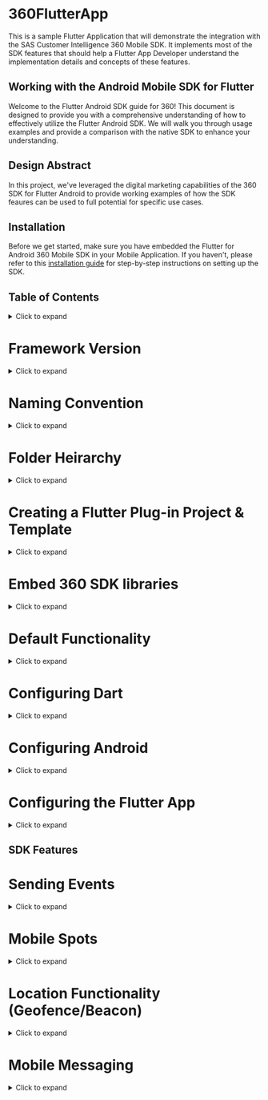 # 360FlutterApp

This is a sample Flutter Application that will demonstrate the integration with the SAS Customer Intelligence 360 Mobile SDK. It implements most of the SDK features that should help a Flutter App Developer understand the implementation details and concepts of these features. 

## Working with the Android Mobile SDK for Flutter

Welcome to the Flutter Android SDK guide for 360! This document is designed to provide you with a comprehensive understanding of how to effectively utilize the Flutter Android SDK. We will walk you through usage examples and provide a comparison with the native SDK to enhance your understanding.

## Design Abstract

In this project, we've leveraged the digital marketing capabilities of the 360 SDK for Flutter Android to provide working examples of how the SDK feaures can be used to full potential for specific use cases. 

## Installation

Before we get started, make sure you have embedded the Flutter for Android 360 Mobile SDK in your Mobile Application. If you haven't, please refer to this [installation guide](https://support.sas.com/documentation/onlinedoc/ci/ci360-mobile-sdks/ci360-flutter-cookbook.pdf) for step-by-step instructions on setting up the SDK.

## Table of Contents
<details><summary>Click to expand</summary>
    - Framework Version
    - Naming Convention
    - Folder Heirarchy
    - Creating a Flutter Plug-in Project & Template
    - Embed 360 SDK libraries
    - Default Functionality
    - Configuring Dart
    - Configuring Android
    - Configuring the Flutter App
    - SDK Features
        - Sending Events
        - Working with Mobile Spots
            - Inline Ad Spot
            - Interstitial Ad Spot
        - Location Functionality (Geofence/Beacon)
        - Implement Mobile Messaging
        - Get App Version
        - Reset Device ID
        - Get Platform Version
        - Disable the SDK
        - Initialize 360 manually
</details>

# Framework Version
<details><summary>Click to expand</summary>

The following language/platform versions were used to develop this project: 

        Flutter SDK       : 3.3.10
        360 Mobile SDK    : 1.80.3
        Kotlin version    : 1.6.10
        Android API Level : 34

</details>

# Naming Convention
<details><summary>Click to expand</summary>

**com.ronald.my_first_flutter_app** refers to the package name for this example Flutter project. For Android, the name is the package ID as mentioned in the AndroidManifest.xml.

</details>

# Folder Heirarchy
<details><summary>Click to expand</summary>

        Project root folder: ci360-flutter-android-app
        Flutter code: ci360-flutter-android-app\libs
        360 Mobile SDK jar: ci360-flutter-android-app\android\app\libs
        Java code: ci360-flutter-android-app\mobile_sdk_flutter\android\src\main\java\com\sas\SASIA\mobile_sdk_flutter

</details>

# Creating a Flutter Plug-in Project & Template
<details><summary>Click to expand</summary>

A Flutter app is built using Dart, a programming language. Flutter does not read native Android (Java or Kotlin) and iOS (Objective-C or Swift) languages. To enable you to use the Android and iOS SAS Customer Intelligence 360 mobile SDKs, the easiest approach is to build a wrapper that is a Flutter plug-in, around the SDKs to make them usable by Flutter apps.

The Flutter plug-in works by passing messages through channels between the Dart plugins and the native Android or iOS platforms. There are two types of channels in Flutter: the event channel and the method channel. The procedures in this guide use only the method channel.

To generate the plug-in template that contains the folders that you need for your Flutter plug-in project:

1. Open a terminal session and navigate to the desired location for this project.

2. Use the command shown in the example below to create a Flutter plug-in project that specifies to use Java for Android and Objective-C for iOS:

        flutter create -–org com.sas.SASIA –-template=plugin -- platforms=android,ios -a java -i objc 
        mobile_sdk_flutter_example

As mentioned in “Initial Setup”, com.sas.SASIA.mobile_sdk_flutter_example is the package
name being used as an example in this project. You may want to replace that with the name of your project.

The resulting project includes these folders: android, example, ios, lib, and test.

    - The android and ios folders contain code that exposes native functionality to the rest of the Flutter app in Dart.
    - The lib folder is where the Dart files that are used by the app are stored. It contains the definition of the functions that can be understood and used by Flutter apps.
    - The example folder contains a starter Flutter app, sometimes referred to as the example project. It can be used for testing the Flutter plug-in.
    - The test folder can be used to write unit test code.

</details>

# Embed 360 SDK libraries
<details><summary>Click to expand</summary>

There are two ways to obtain SAS Customer Intelligence 360 Mobile SDKs:
    - A SAS Customer Intelligence 360 user can download the mobile SDKs through the user interface for SAS Customer Intelligence 360 and deliver the SDK ZIP file (SASCollector_<applicationID>.zip) to you to install. The Android SDK and the iOS SDK are distributed together as a single ZIP package.
    - You can access the mobile SDKs from a public repository. 


For Android, see [Configure a Dependency on the Maven Repository](https://go.documentation.sas.com/doc/en/cintcdc/production.a/cintmobdg/p1t2i055pqd62an1pcqe6syo7b56.htm#n1xbunv723fzhan1kwd3guyniow8) for the Mobile SDK in SAS Customer Intelligence 360: Developer’s Guide for Mobile Applications.

Note: A SASCollector.properties file (for Android) and a SASCollector.plist file (for iOS) contain necessary information to successfully implement the mobile SDKs, including the customer’s selected tenant and mobile app ID. The files are not included in the public repository. The files must be obtained from the mobile SDK ZIP package that is downloaded from SAS Customer Intelligence 360.

You need to add the SASCollector framework (library) to the Flutter plug-in project that
you created.

1. In Android Studio, open the Flutter plug-in project.

2. In the android folder, create a folder called libs.

3. Navigate to the folder that contains the SAS Customer Intelligence 360 Mobile SDK ZIP file (SASCollector_<applicationID>.zip). Unzip the file, navigate to the android folder, and find SASCollector.jar. Copy SASCollector.jar from SASCollector_<applicationID>.zip into the libs folder.

4. Go to File => Project Structure => Modules.

5. Select the android folder.
Note: In Android Studio, the folder name appears as mobile_sdk_flutter_android.

6. In the center pane, click the Dependencies tab, click +, and then select JARs or Directories.

7. Find SASCollector.jar and click Open.
Note: Do not select Export.

8. In Android Studio or VSCode, in your Flutter plug-in project, add the following JAR file dependency under Dependencies in build.gradle (inside the android folder.) implementation files('./libs/SASCollector.jar ')

9. If both the iPhone simulator and Android simulator are installed, you are prompted
to choose which one to use. Choose the Android simulator. Verify that the build
succeeds, and that the app starts.
</details>

# Default Functionality
<details><summary>Click to expand</summary>
Some mobile app events, such as focus and defocus, do not need an explicit API call in the Flutter plug-in to make them work. The integration of SAS Customer Intelligence Mobile SDKs and the Flutter app is sufficient.

Other basic functions, such as custom events, page loads, and identity, need to be converted to Flutter functions to be used by a Flutter app.

To define custom events, app developers work with the marketing team.
    - Marketers define the custom events that are needed. Those custom events and their attributes are created in the SAS Customer Intelligence 360 user interface.
    - Developers include the custom events and their associated attributes in the app.

Then, the custom events can be leveraged by the Flutter app without any further code changes.
</details>

# Configuring Dart
<details><summary>Click to expand</summary>

1. In the Flutter plug-in project, navigate to the libs folder.
The folder contains three files: mobile_sdk_flutter_platform_interface.dart, 
mobile_sdk_flutter_method_channel.dart and mobile_sdk_flutter.dart. Each file contains boilerplate code.

2. In mobile_sdk_flutter_platform_interface.dart, add the methods from the SAS Customer Intelligence 360 Mobile SDKs that you want to use in your Flutter app.

For example, you might start by adding newPage, addAppEvent, identity, detachIdentity, startMonitoringLocation, and disableLocationMonitoring. Other public methods in SASCollector can be added later, such as getDeviceId and resetDeviceId, which are primarily used by developers for debugging purposes.

Example:
        Future<void> newPage(String uri) {
            throw UnimplementedError('newPage has not been implemented.');
        }

3. In mobile_sdk_flutter_method_channel.dart, add the implementation of the methods that you defined in mobile_sdk_flutter_platform_interface.dart in step 2.

Example:
        @override
        Future<void> newPage(String uri) async {
            return await methodChannel.invokeMethod('newPage', {'uri': uri});
        }

4. Create a file called constants.dart in the lib folder. Add the content from the SASCollector library. The public constants in the library are exported and exposed to the Flutter plug-in’s app users. The following constants are needed at this point in the constants file if you want to add the identity function to the plug-in and use it in your app:
        const String identityTypeEmail = "email_id";
        const String identityTypeLogin = "login_id";
        const String identityTypeCustomerId = "customer_id";

Additional constants can be added later.

5. Create a file called sas_collector_sdk.dart in the lib folder. Add these exports to the file:
        export 'mobile_sdk_flutter.dart';
        export 'constants.dart';

6. In mobile_sdk_flutter.dart, add the implementation of the methods that are defined in the mobile_sdk_flutter.zip.    
</details>

# Configuring Android
<details><summary>Click to expand</summary>

1. In the Flutter plug-in project, navigate to the android folder. In the android folder, navigate to src/main/java/com/sas/SASIA/mobile_sdk_flutter, and find MobileSdkFlutterPlugin.java.

2. VSCode cannot automatically add imports, so you must manually add the following imports to MobileSdkFlutterPlugin.java:

        import android.annotation.NonNull;
        import android.content.Context;
        import android.content.pm.PackageManager;
        import android.app.Activity;
        import android.os.Handler;
        import android.os.Looper;
        import io.flutter.embedding.engine.plugins.activity.ActivityAware;
        import io.flutter.embedding.engine.plugins.activity.ActivityPluginBinding;
        import io.flutter.plugin.common.MethodCall;
        import io.flutter.plugin.common.MethodChannel;
        import io.flutter.plugin.common.BinaryMessenger;
        import java.util.*;
        import com.sas.mkt.mobile.sdk.SASCollector;

If the build fails when running this code from the example folder, review the
finished project to find the missing imports.

3. In the MobileSdkFlutterPlugin class definition, implement ActivityAware using this code:
        public class MobileSdkFlutterPlugin implements FlutterPlugin,
        MethodCallHandler, ActivityAware {

4. In the MobileSdkFlutterPlugin class, at the start of the class definition, add these variables:
        private MethodChannel channel;
        private Context context;

5. Update onAttachedToEngine, as shown below:
        @Override
        public void onAttachedToEngine(@NonNull FlutterPluginBinding
        flutterPluginBinding) {
            channel = new MethodChannel(flutterPluginBinding.getBinaryMessenger(), 
            "mobile_sdk_flutter");
            channel.setMethodCallHandler(this);
            this.context = flutterPluginBinding.getApplicationContext();
        }

6. Update onMethodCall by adding native implementations of the exposed methods discussed in “Configuring Dart”.

7. Add the onDetachedFromEngine override method:
        @Override
        public void onDetachedFromEngine(@NonNull FlutterPluginBinding binding) {
            channel.setMethodCallHandler(null);
        }

8. Because the MobileSdkFlutterPlugin class implements ActivityAware, override methods such as onDetachedFromActivity, onAttachedToActivity, onReattachedToActivityForConfigChanges, and
onDetachedFromActivityForConfigChanges are required. Only onAttachedToActivity needs to be overridden as shown below:
        @Override
        public void onAttachedToActivity(@NonNullActivityPluginBinding binding) {
            SASCollector.getInstance().initialize(context);
        }

9. The SAS Customer Intelligence 360 Mobile SDK’s Android initialization requires google services and gson dependencies:

   - Navigate to example/android. Add this line in the dependencies section of the project level build.gradle:
        classpath 'com.google.gms:google-services:4.3.13'

    - Navigate to example/android/app/. Add this line in the dependencies section of the app level build.gradle:
        implementation 'com.google.code.gson:gson:2.8.9'

</details>

# Configuring the Flutter App
<details><summary>Click to expand</summary>

1. Add SASCollector.properties to Android:
    - In VSCode, navigate to android/app/src/main and create an assets folder.

    - Find the SASCollector.properties file. The file is in the mobile SDK ZIP file for SAS Customer 
      Intelligence 360 (SASCollector_<applicationID>.zip) in the android folder.

    - Copy SASCollector.properties into the assets folder.

2. If you will build the Android application’s release APK and want to reduce the APK’s size, then follow the following two steps:
    - Find build.gradle in example/android/app, 
        and add this code inside release {}:
        minifyEnabled true
            proguardFiles getDefaultProguardFile('proguard-android.txt'), 'proguard-rules.pro'

    - Create a file called proguard-rules.pro in example/android/app as shown in the above      
      screenshot.  
      Add this code inside proguard-rules.pro:
        - keep class com.sas.mkt.mobile.sdk.** { *;}

3. Android only: The SAS Customer Intelligence 360 Mobile SDK might not initialize in time to use functionality such as Identity. To avoid this issue: 

    - Navigate to example/android/app/src/main/java/MainActivity.java in the example project:
        Add this line in MainActivity.java:
        SASCollector.getInstance().initialize(this);

4. Most of the code that a Flutter app developer writes is in the lib folder. Navigate to the lib folder. In main.dart, create a plug-in instance to make the plug-in available for all other pages, as shown in the example below.
        
        final mobileSdkFlutterPlugin = MobileSdkFlutter();

The reference is passed to the pages that need to access the plug-in’s functions.

5. To test the Identity API, in the lib folder create a login page Dart file (login_page.dart) like the one in the example project. Put the following code inside a login button’s onPress function, as shown in the example below:
        ElevatedButton(style: ElevatedButton.styleFrom(
        fixedSize: const Size(300, 40),
        ),
        onPressed: () {
            widget.mobileSdkFlutter
            .identity(textFieldController.text, selectedType)
            .then((success) => {
            if (success){
                Navigator.of(context)
                .push(MaterialPageRoute(
        builder: (BuildContext context) {
        return DetailsPage(
        textFieldController.text,
        widget.mobileSdkFlutter);
        }))
        } else {
        showDialog(context: context,
        builder: (_) =>
        const AlertDialog(
        title: Text("Error"),
        content: Text("Login failed."),
        ))
        }
        });
        },
        child: const Text("Log In"),
        )

Note: widget.mobileSdkFlutter.identity is the Flutter plugin method that is
created when you configured Dart. It communicates with SDK’s native identity
method.

6. To test page loads and custom events, in the lib folder create a home page dart file (home_page.dart) like the one in the example project. Events are created because of an activity such as tapping a button. Examples are shown below:
        ElevatedButton(
        style: ElevatedButton.styleFrom(
        fixedSize: const Size(250, 40)),
        onPressed: () {
            if (pageUriController.text.isNotEmpty) {
            Widget.mobileSdkFlutter
            .newPage(pageUriController.text);
        }
        },
        child: const Text('Invoke New Page Event'),
        ),
        ElevatedButton(
        style: ElevatedButton.styleFrom(
        fixedSize: const Size(250, 40)),
        onPressed: () {
            if(eventNameController.text.isEmpty ||
            attributeNameController.text.isEmpty ||
            attributeValueController.text.isEmpty) {
            return;
        }
        widget.mobileSdkFlutter.addAppEvent(
        eventNameController.text, {
        attributeNameController.text:
        attributeValueController.text
        });
        },
        child: const Text('Invoke App Event'),
        )

Note: widget.mobileSdkFlutter.newPage and widget.mobileSdkFlutter.addAppEvent are the Flutter plugin methods that were created when you configured Dart. They communicate with SDK’s native newPage and addAppEvent methods. 

</details>

## SDK Features

# Sending Events
<details><summary>Click to expand</summary>

The system uses a unique mobile event key to identify the event type to send; you do not need to specify the event type in the code. All event types are sent the same way.

To send an event (such as tapping a button) to the mobile SDK, call this event:

    mobileSdkFlutter.addAppEvent(eventId, attrs)

Use these parameters:
    - a string identifier for the event. This string identifier should be the mobile event key
that is specified in SAS Customer Intelligence 360.
    - a map of name-to-value pairs of associated metadata to be sent with the hash map.
    mobileSdkFlutter.addAppEvent("myEventId", {myAttributeName: myAttributeValue})

The map can be null if you do not want to send any metadata (attrs = null):
    mobileSdkFlutter.addAppEvent("myEventId”, null)

</details>

# Mobile Spots
<details><summary>Click to expand</summary>

With SAS Customer Intelligence 360, you can include personalized content, such as advertising, in your mobile apps. In SAS Customer Intelligence 360, the location in the mobile app where the content is delivered is called a spot.

SAS Customer Intelligence 360 Mobile SDKs provide two types of spots: 
- inline spots and
- interstitial spots. 

Spots have delegate methods that are invoked at the different stages of the life cycle of the spots. For example, when the user closes an interstitial spot, the didClose method is called. Developers specify what action to take when a method is called.

As with custom events, app developers work with marketers to define where to include spots in the app and the content of those spots.

    - The app developer includes the new mobile spots and the associated attributes in the app.
    - Marketers register the mobile spots in the CI360 user interface so that they can be leveraged in 
      campaigns without any further code changes.
    - Marketing users design HTML creatives in SAS Customer Intelligence 360. Those creatives are 
      delivered to the mobile spots via tasks that specify the mobile app, the spot, the target 
      audience, and various other criteria.

Currently, the implementation of spots in the Flutter plug-in requires only the spotID parameter. If other parameters for spots are needed, developers can follow similar procedures to add them in the plug-in.

This section describes how to implement mobile spot features in the Flutter plug-in to be used in a Flutter app. The creation of the Flutter spots functions is described in two sections: “Configure Flutter (Dart)” and “Configure Android”. The Dart functions are created as an interface that can be used by the Flutter widgets to get the spots. Most of the work that is involved in constructing and presenting spots is in Android.

# Configuring Dart
1. In the Flutter plug-in project, navigate to the lib folder and create a views folder.

2. In the views folder, create the following Dart files:
    - sas_collector_ad_base_controller.dart
    - sas_collector_ad_view.dart
    - sas_collector_inline_ad_view_controller.dart
    - sas_collector_interstitial_ad_view_controller.dart
    - sas_collector_interstitial_ad.dart

Each of the views has delegate methods that correspond to the methods that are defined in AdDelegate (for Android) and SASIA_AdDelegate (for iOS) in the SAS Customer Intelligence 360 Mobile SDKs. Therefore, they need controllers to perform actions (such as onLoaded and onClosed for Android and didLoad and didClose for iOS).

sas_collector_ad_base_controller.dart is the base controller that the controllers of inline ad view and interstitial ad view inherit their values from. It defines all the delegate functions that an app can use. The app can also choose to use specific functionality. Please see the example project’s view_page.dart file to see how these functions are used.

An implementation example of the ad views and their controllers is provided in mobile_sdk_flutter.zip. In the mobile_sdk_flutter project example, navigate to mobile_sdk_flutter/lib/views.

3. In the lib folder, update sas_collector_sdk.dart to include this code:
        export 'views/sas_collector_ad_view.dart';
        export 'views/sas_collector_interstitial_ad.dart';
        export views/sas_collector_interstitial_ad_view_controller.dart';
        export 'views/sas_collector_inline_ad_view_controller.dart';

# Configure Android

1. In the Flutter plug-in project, navigate to the Android folder. In /src/main/java/com/sas/SASIA/mobile_sdk_flutter, create a Constants.java file.

2. Add the following string constants.

TIP: The use of constants avoids typographical errors.

        package com.sas.SASIA.mobile_sdk_flutter;
        public class Constants {
        public static String Interstitial_Controller_Channel = "interstitial_controller_channel";
        public static String Inline_Ad_Controller_Channel = "inline_ad_controller_channel";
        public static String Spot_ID = "spotID";
        public static String Inline_Ad_View = "inlineAdView";
        public static String Interstitial_Ad_View = "interstitialAdView";
        }

Additional string constants can be added later as needed.

3. In src/main/java/com/sas/SASIA/mobile_sdk_flutter, create a views folder.

4. In mobile_sdk_flutter.zip, navigate to mobile_sdk_flutter/android/src/main/java/com/sas/SASIA/mobile_sdk_flutter/views.

5. Copy the following files and paste them in the views folder that you just created:
        • BaseAdView.java
        • InlineAdView.java
        • InlineAdViewFactory.java
        • InterstitialAdView.java
        • InterstitialAdViewFactory.java

BaseAdView includes functionality that is common to both InterstitialAdView and InlineAdView. These two classes inherit features from BaseAdView and add their own features on top of it.

6. Navigate to src/main/java/com/sas/SASIA/mobile_sdk_flutter. In MobileSdkFlutterPlugin.java , update the onAttachedToEngine method with this code to register the views:
        PlatformViewRegistry registry = flutterPluginBinding.getPlatformViewRegistry();
        BinaryMessenger messenger = flutterPluginBinding.getBinaryMessenger();
        registry.registerViewFactory(Constants.Inline_Ad_View, new InlineAdViewFactory(messenger));
        registry.registerViewFactory(Constants.Interstitial_Ad_View, new InterstitialAdViewFactory  
        (messenger));
        channel = new MethodChannel(flutterPluginBinding.getBinaryMessenger(), "mobile_sdk_flutter");
        channel.setMethodCallHandler(this);

7. In addition to the updates for the classes above, an update is needed in the example project.    
        Navigate to android/app/src/build.gradle:
        Add this dependency:
        implementation files('../../../android/libs/SASCollector.jar')


A direct reference to the mobile SDK (as shown above) is needed for some native code-related operations, such as push notifications.

Note: This becomes clear when additional functionality is included.

8. Include the mobile SDK’s implementation of the ad view activities in the example project’s AndroidManifest.xml file so that the Android version of the Flutter app works. Navigate to android/app/src/main in the example project.    

Add these lines to AndroidManifest.xml:

     <activity android:name="com.sas.ia.android.sdk.InterstitialActivity"/>
     <activity android:name="com.sas.ia.android.sdk.InterstitialWebActivity"/>


# Inline Ad Spot

The size of inline and interstitial spot widgets on the Dart side depends on the size of the parent. Therefore, inline and interstitial spot widgets need to be wrapped in a widget (parent) such as SizedBox. The following is sample code for an inline spot widget:

        SizedBox(
        height: 100,
        width: 300,
        child: SASCollectorInlineAdView(
        spotID: 'weather_spot_1',
        onCreated: onInlineAdCreated,
        )

# Interstitial Ad Spot

An interstitial spot widget does not render itself when it is placed on the screen. An interstitial spot widget needs a button to invoke its controller to display it. The following sample code provides that functionality:

        Card(
        child: Padding(
            padding: const EdgeInsets.all(16.0),
            child: Column(
            children: [
            const Text('Interstitial Ad View'),
            ElevatedButton(
                onPressed: () {
                interstitialAdController.showAd();
                },
        child: const Text('Show Interstitial Ad')),
        ],
        ),
        ),
        ),
        SizedBox(
            width: 3,
            height: 4,
            child: SASCollectorInterstitialAdView(
            spotID: 'interstitial_spot',
            onCreated: onInterstitialAdCreated),
        )

The controllers for inline and interstitial ad views are defined at the start of the State class of the StatefulWidget. The controllers’ handler methods are the equivalent of the handler methods for inline and interstitial ad views. You can modify them to suit your needs. See view_page.dart in the example app of the finished project for more details.

</details>

# Location Functionality (Geofence/Beacon)
<details><summary>Click to expand</summary>
Location features include precise location query (the ability to identify the local of a mobile device), geofence registration and detection, and beacon detection. 

Developers collaborate with marketers on when to send push notifications. If the location of a mobile app is known, a triggered push notification can be sent when users enter or leave geolocations, or when a beacon is discovered. For example, when a user enters the geofence of a drugstore, the mobile app can send a push notification that entitles the user to a discount.

A SAS Customer Intelligence 360 user creates a triggered push notification task with the trigger set (on the Orchestration tab) to one of these mobile location options:

    - Beacon Discovered
    - Geofence Entered
    - Geofence Exit

The SAS Customer Intelligence 360 user selects the trigger event’s attribute condition, which is the action that triggers the event. For example, if the Geofence Entered trigger is an airport, the event’s name might be Airport. Note that the CSV file that the developer delivered to the SAS Customer Intelligence 360 user to upload contains the event attributes to choose from. 

To enable location features, these actions are required:
    - Add startMonitoringLocation and disableLocationMonitoring. For geofences and beacons to work, 
      these two functions are needed from the SDK. 
    - Request location tracking permission. A developer requests location tracking permission from the 
      user through the mobile app.
    - Upload geofence and beacon data. A developer provides geofence and beacon information in a CSV 
      file to the SAS Customer Intelligence 360 user who uploads the file to the mobile application 
      that was created in SAS Customer Intelligence 360.

# Configure Flutter

1. In pubspec.yaml, add the following dependencies:
        permission_handler: ^9.2.0
        location: ^4.4.0
        fluttertoast: ^8.0.9

2. In example/lib/main.dart, add imports at the start of the file, as shown in the code below:
        import 'package:fluttertoast/fluttertoast.dart';
        import 'package:permission_handler/permission_handler.dart';
        import 'package:location/location.dart' as loc;

3. Write this function:
        void getLocationPermissionsAndStartGeofence() async {
        if (await Permission.locationAlways.isGranted) {
        mobileSdkFlutterPlugin.startMonitoringLocation();
        _geofenceStarted = true;
        return;
        }
        if (await Permission.locationAlways.isDenied ||await Permission.locationAlways. 
        isPermanentlyDenied) {
        Fluttertoast.showToast(
        msg: 'For location-related features to work, '
        'please always allow "appname" to '
        ' access your location',
        toastLength: Toast.LENGTH_SHORT,
        gravity: ToastGravity.CENTER);
        await Future.delayed(const Duration(seconds: 2), () {});
        openAppSettings();
        }
        }

4. After the user grants permission in app settings and returns to the mobile app, the permission change is not apparent in the app. For the app to detect the permission change, the state class needs to implement WidgetsBindingObserver mixin, set itself as the observer, and override  didChangeAppLifecycleState as follows:
        @override
        void didChangeAppLifecycleState(AppLifecycleState state) async {
        await Future.delayed(const Duration(seconds: 1), () {});
        if (!_geofenceStarted) {
            getLocationPermissionsAndStartGeofence();
        }
        super.didChangeAppLifecycleState(state);
        }

5. In the initState method, add this code:
        if (Platform.isAndroid) {
            getLocationPermissionsAndStartGeofence();
        } else if (Platform.isIOS) {
            getLocationPermissionsIOSAndStartGeofence();
        }


# Configure Android
1. Navigate to app/src/main and find the AndroidManifest.xml file.

2. Add permissions for locations:
        <uses-permission android:name="android.permission.ACCESS_FINE_LOCATION" />
        <uses-permission android:name="android.permission.ACCESS_COARSE_LOCATION" />
        <uses-permission android:name="android.permission.ACCESS_BACKGROUND_LOCATION" />
        <uses-permission android:name="android.permission.FOREGROUND_SERVICE" />
        <uses-permission android:name="android.permission.BLUETOOTH_SCAN" />
        <uses-permission android:name="android.permission.BLUETOOTH" />
        <uses-permission android:name="android.permission.BLUETOOTH_ADMIN" />

3. In <application></application>, add this code:
        <service android:name="com.sas.mkt.mobile.sdk.SASCollectorIntentService"></service>
        <receiver android:name="com.sas.mkt.mobile.sdk.SASCollectorBroadcastReceiver"
        android:exported = "true">
        <intent-filter>
        <action android:name="android.intent.action.BOOT_COMPLETED" />
        </intent-filter>
        </receiver>

4. To enable detailed logging in the mobile SDK, create FlutterApplication.java in
app/src/main/java/com/sas/SASIA/mobile_sdk_flutter_example.

5. Add this code to the FlutterApplication.java file that you created:
        package com.sas.SASIA.mobile_sdk_flutter_example;
        import android.app.Application;
        import com.sas.mkt.mobile.sdk.util.SLog;

        public class FlutterApplication extends Application {
            @Override
            public void onCreate() {
                super.onCreate();
                SLog.setLevel(SLog.ALL);
            }
        }

6. In the AndroidManifest.xml file find 
   android:name=” <name of application>” and change it to android:name=”.FlutterApplication”

</details>

# Mobile Messaging
<details><summary>Click to expand</summary>
Mobile message features include token registration, in-app messages, push notifications, rich push notifications for iOS, and the delegate methods. SAS Customer Intelligence 360 enables you to capture real-time impression data and connect other SAS Customer Intelligence 360 features with mobile messages. 

Push notifications can display timely offers that invite a mobile app user back into the mobile app or into a store. For example, a mobile app user might drive to a store for which a geofence is defined in the mobile app. When the user (more specifically, the user’s mobile device) enters that geofence, that action can trigger the mobile app to send a push notification that informs the user of a sale in the store.

In-app messages can display pop-up ads in the app. For example, the user might tap a button that triggers the in-app message event. The in-app message displays ads that might contain a link for the user to go to the website to learn more, or a button that takes the user to another page of the app to get more information. As the message is triggered by a SAS Customer Intelligence 360 custom event, this cannot be achieved using third-party plug-ins.

When the user clicks one of the buttons in an in-app message or opens a push notification, often the next action is to navigate to a particular section of your app. Design your delegate to be as flexible as possible so that it can perform navigation based on the link provided by the creative. This flexibility enables the SAS Customer Intelligence 360 user to achieve the desired calls to action more easily. Like the configuration of location functionality, mobile messages require more native
setup than Dart setup. 

# Configure Flutter
1. For the methods of the SASMobileMessagingDelegate2 delegate to work, the Flutter method channel is used. When the delegate methods are called on the native side, messages are sent through the channel, and the Dart side responds to the messages passed from the channel.

2. In the project’s main.dart file, add this method:

        void setupConnectionWithNative() {
            channel.setMethodCallHandler((call) async {
            switch (call.method) {
            case 'msgDismissed':
                Fluttertoast.showToast(msg: "User dismissed the message");
            break;
            case 'actionLinkClicked':
                print('actionLinkClicked called');
                Map args = call.arguments;
                String link = args['link'];
                String type = args['type'];
                Fluttertoast.showToast(msg:
                "User clicked the push notification link: $link");
                if (link.contains('diagnostics')) {
                if (type == 'InAppMsg') {
                // diagnostics page has index of 3
                _tabController.animateTo(3);
                } else if (type == 'PushNotification') {
                if (Platform.isIOS) {
                _tabController.animateTo(3);
                } else if (Platform.isAndroid) {
                _pushNotificationReceived = true;
                }
                }
                }
                break;
                default:
                break;
            }
            });
        }


# Configure Android

1. In the Firebase console, create a project and add your Flutter app’s Android package ID ('com.ronald.my_first_flutter_app' in this project) to the project.

2. Get the google-services.json file and put it in the project’s android/app folder.

3. From the project in the Firebase console, get the server key and give it to the SAS Customer Intelligence 360 user. The user will add it to the SAS Customer Intelligence 360 mobile application that is created for the project.

4. Under android/app/src/main/java/com/sas/SASIA/mobile_sdk_flutter_example, find MainActivity.java and add the following:
    - Add the setPushChannel method:

      Note: Android version Oreo and above requires a push notification channel. By creating it in the 
      application class, you can avoid having to re-create the channel. Slog can also be set in the 
      application, so it is not needed in MainActivity.java. 

        @RequiresApi(api = Build.VERSION_CODES.O)
        
        private void setPushChannel() {
            NotificationManager notificationManager = (NotificationManager)
            this.getSystemService(NOTIFICATION_SERVICE);
            String customAndroidChannel = "FlutterPushChannel";
            CharSequence channelName = "Flutter Channel";
            int importance = NotificationManager.IMPORTANCE_HIGH;
            NotificationChannel notificationChannel =
            new NotificationChannel(customAndroidChannel, channelName, importance);
            notificationChannel.enableLights(true);
            notificationChannel.setLightColor(Color.RED);
            notificationChannel.enableVibration(true); 
            notificationChannel.setShowBadge(true);
            notificationChannel.setVibrationPattern(new long[]{100, 200, 300, 400, 500,
            400, 300, 200, 400}
            );
            notificationManager.createNotificationChannel(notificationChannel);
            SASCollector.getInstance().setPushNotificationChannelId(customAndroidChannel);
        }
    - Also, add the setPushChannel method call to the onCreate method as follows:
        if (Build.VERSION.SDK_INT >= Build.VERSION_CODES.O) {
        setPushChannel();
        }

5. In the same folder where MainActivity resides, add AppFirebaseMessagingService.java with two override methods.
        public class AppFirebaseMessagingService extends FirebaseMessagingService {
        @Override
        public void onMessageReceived(RemoteMessage remoteMessage)
        {
            if (!SASCollector.getInstance().handleMobileMessage(
            remoteMessage.getData())) {
            //Handle non-SASCollector message
            }
            }
            @Override
            public void onNewToken(String token) {
                super.onNewToken(token);
                SLog.e("NEW_TOKEN",token);
                if(token != null) {
                SASCollector.getInstance().registerForMobileMessages(token);
                }
        }
        }

6. In the project level build.gradle file, add this line in dependencies section:
        classpath 'com.google.gms:google-services:4.3.13'

7. Find the app level build.gradle file and add these lines to the dependencies section:
        implementation 'com.google.firebase:firebase-core'
        implementation 'com.google.firebase:firebase-messaging'
   In the plugin section, add:
        apply plugin: 'com.google.gms:google-services'

8. In MainActivity.java write this code:

        public class MainActivity extends FlutterActivity {
            MethodChannel channel;
            String notificationLink;
            @Override
            public void configureFlutterEngine(
            @NonNull FlutterEngine flutterEngine) {
            super.configureFlutterEngine(flutterEngine);
            channel = new MethodChannel(
            flutterEngine.getDartExecutor().getBinaryMessenger(),"app_channel");
            }
            @Override
            protected void onCreate(
            @Nullable Bundle savedInstanceState) {
            super.onCreate(savedInstanceState);
            SASCollector.getInstance().initialize(getApplicationContext());
            FirebaseMessaging.getInstance()
            .getToken().addOnSuccessListener(token -> {
            if(!TextUtils.isEmpty(token)) {
            SASCollector.getInstance().registerForMobileMessages(token);
            }
            });
            Intent intent = getIntent();
            notificationLink = intent.getStringExtra("notificationWithLink");

            SASCollector.getInstance().setMobileMessagingDelegate2(
            new SASMobileMessagingDelegate2() {
            @Override
            public void dismissed() {
            channel.invokeMethod("msgDismissed", null);
            }
            @Override
            public void action(String s,
            SASMobileMessageType sasMobileMessageType) {
            if(sasMobileMessageType.equals(
            SASMobileMessageType.IN_APP_MESSAGE)) {
            Map<String, String> args = new HashMap<>();
            args.put("link", s);
            args.put("type", "InAppMsg");
            channel.invokeMethod(
            "actionLinkClicked", args);
            }
            }
            @Override
            public Intent getNotificationIntent(String s) {
            SLog.i("getNotificationIntent", s);
            Intent intent = new Intent(
            MainActivity.this, MainActivity.class);
            intent.putExtra("notificationWithLink", s);
            intent.addFlags(
            Intent.FLAG_ACTIVITY_SINGLE_TOP);
            return intent;
            }
            });
            }
            @Override
            public void onPostResume() {
            super.onPostResume();
            if(notificationLink != null) {
            Map<String, String> args = new HashMap<>();
            args.put("link", notificationLink);
            args.put("type", "PushNotification");
            channel.invokeMethod("actionLinkClicked", args);
            notificationLink = null;
            }
            }
            }

9. In AndroidManifest.xml, add the Firebase Messaging service:
        <service
        android:name=".AppFirebaseMessagingService"
        android:exported="false">
        <intent-filter>
            <action android:name= "com.google.firebase.MESSAGING_EVENT" />
        </intent-filter>
        </service>


</details>
